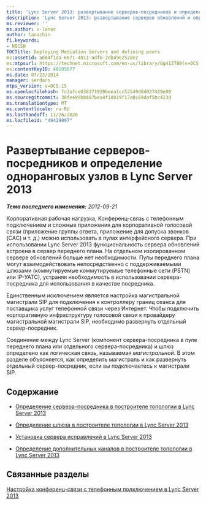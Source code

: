```yaml
---
title: 'Lync Server 2013: развертывание серверов-посредников и определение одноранговых узлов'
description: 'Lync Server 2013: развертывание серверов обновлений и определение одноранговых узлов.'
ms.reviewer: ''
ms.author: v-lanac
author: lanachin
f1.keywords:
- NOCSH
TOCTitle: Deploying Mediation Servers and defining peers
ms:assetid: a684f1da-6671-4011-adf6-2db49e2528e2
ms:mtpsurl: https://technet.microsoft.com/en-us/library/Gg412780(v=OCS.15)
ms:contentKeyID: 48185077
ms.date: 07/23/2014
manager: serdars
mtps_version: v=OCS.15
ms.openlocfilehash: fc3afce038371920beea1cc52549d8d027429e08
ms.sourcegitcommit: 36fee89bb887bea4f18b19f17a8c69daf5bc423d
ms.translationtype: MT
ms.contentlocale: ru-RU
ms.lasthandoff: 11/26/2020
ms.locfileid: "49429897"
---
```

# <a name="deploying-mediation-servers-and-defining-peers-in-lync-server-2013"></a>Развертывание серверов-посредников и определение одноранговых узлов в Lync Server 2013

<div data-xmlns="http://www.w3.org/1999/xhtml">

<div class="topic" data-xmlns="http://www.w3.org/1999/xhtml" data-msxsl="urn:schemas-microsoft-com:xslt" data-cs="https://msdn.microsoft.com/">

<div data-asp="https://msdn2.microsoft.com/asp">



</div>

<div id="mainSection">

<div id="mainBody">

<span> </span>

_**Тема последнего изменения:** 2012-09-21_

Корпоративная рабочая нагрузка, Конференц-связь с телефонным подключением и сложные приложения для корпоративной голосовой связи (приложение группы ответа, приложение для допуска звонков (CAC) и т. д.) можно использовать в пулах интерфейсного сервера. При использовании Lync Server 2013 функциональность сервера обновлений встроена в сервер переднего плана. На отдельном изолированном сервере обновлений больше нет необходимости. Пулы переднего плана могут взаимодействовать непосредственно с поддерживаемыми шлюзами (коммутируемые коммутируемые телефонные сети (PSTN) или IP-УАТС), устраняя необходимость в использовании сервера-посредника для использования в качестве посредника.

Единственным исключением является настройка магистральной магистрали SIP для подключения к контроллеру границ сеанса для поставщика услуг телефонной связи через Интернет. Чтобы подключить корпоративную инфраструктуру голосовой связи к провайдеру магистральной магистрали SIP, необходимо развернуть отдельный сервер-посредник.

Соединение между Lync Server (компонент сервера-посредника в пуле переднего плана или отдельного сервера-посредника) и шлюз определено как логическая связь, называемая *магистральной*. В этом разделе объясняется, как определить магистраль и как развернуть отдельный сервер-посредник, если вы подключаетесь к магистрали SIP.

<div>

## <a name="in-this-section"></a>Содержание

  - [Определение сервера-посредника в построителе топологии в Lync Server 2013](lync-server-2013-define-a-mediation-server-in-topology-builder.md)

  - [Определение шлюза в построителе топологии в Lync Server 2013](lync-server-2013-define-a-gateway-in-topology-builder.md)

  - [Установка сервера исправлений в Lync Server 2013](lync-server-2013-install-the-files-for-mediation-server.md)

  - [Определение дополнительных каналов в построителе топологии в Lync Server 2013](lync-server-2013-define-additional-trunks-in-topology-builder.md)

</div>

<div>

## <a name="related-sections"></a>Связанные разделы

[Настройка конференц-связи с телефонным подключением в Lync Server 2013](lync-server-2013-configuring-dial-in-conferencing.md)

</div>

</div>

<span> </span>

</div>

</div>

</div>

